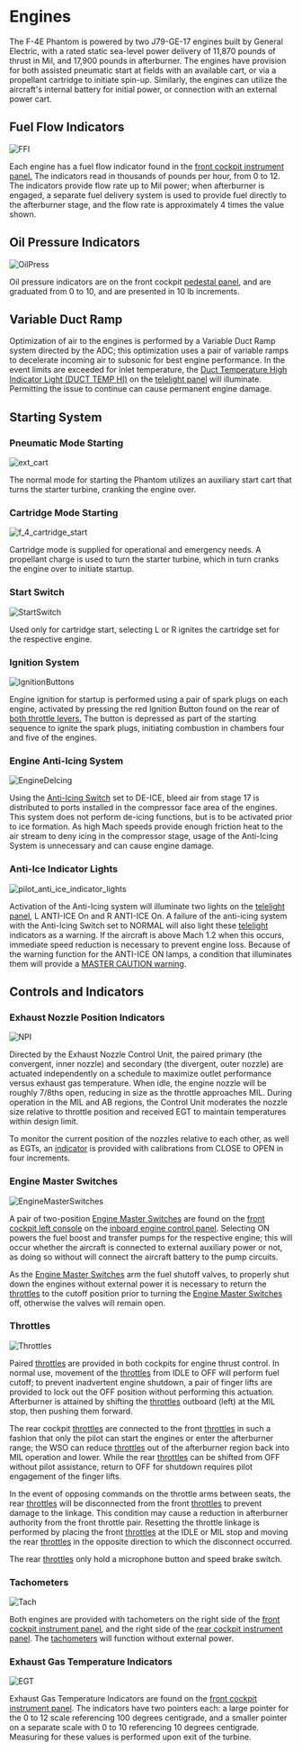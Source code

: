 # Engines

The F-4E Phantom is powered by two J79-GE-17 engines built by General Electric,
with a rated static sea-level power delivery of 11,870 pounds of thrust in Mil,
and 17,900 pounds in afterburner. The engines have provision for both assisted
pneumatic start at fields with an available cart, or via a propellant cartridge
to initiate spin-up. Similarly, the engines can utilize the aircraft's internal
battery for initial power, or connection with an external power cart.

## Fuel Flow Indicators

![FFI](../../img/FFI.jpg)

Each engine has a fuel flow indicator found in the [front cockpit instrument
panel.](../../cockpit/pilot/right_main_panel.md#fuel-flow-gauges) The indicators read in thousands
of pounds per hour, from 0 to 12. The indicators provide flow rate up to Mil power; when afterburner
is engaged, a separate fuel delivery system is used to provide fuel directly to the
afterburner stage, and the flow rate is approximately 4 times the value shown.

## Oil Pressure Indicators

![OilPress](../../img/OilPress.jpg)

Oil pressure indicators are on the front
cockpit [pedestal panel](../../cockpit/pilot/pedestal_group.md#engine-oil-pressure-indicators), and
are graduated from 0 to 10, and are presented in 10 lb increments.

## Variable Duct Ramp

Optimization of air to the engines is performed by a Variable Duct Ramp system
directed by the ADC; this optimization uses a pair of variable ramps to
decelerate incoming air to subsonic for best engine performance. In the event
limits are exceeded for inlet temperature, the [Duct Temperature High Indicator
Light (DUCT TEMP HI)](../../cockpit/pilot/right_sub_panel.md#telelight-annunciator-panel) on
the [telelight panel](../../cockpit/pilot/right_sub_panel.md#telelight-annunciator-panel) will
illuminate. Permitting the issue to continue can cause permanent engine damage.

## Starting System

### Pneumatic Mode Starting

![ext_cart](../../img/ext_ground_cart.jpg)

The normal mode for starting the Phantom utilizes an auxiliary start cart that
turns the starter turbine, cranking the engine over.

### Cartridge Mode Starting

![f_4_cartridge_start](../../img/f_4_cartridge_start.jpg)

Cartridge mode is supplied for operational and emergency needs. A propellant
charge is used to turn the starter turbine, which in turn cranks the engine over
to initiate startup.

### Start Switch

![StartSwitch](../../img/pilot_start_switch.jpg)

Used only for cartridge start, selecting L or R ignites the cartridge set for
the respective engine.

### Ignition System

![IgnitionButtons](../../img/pilot_ignition_system.jpg)

Engine ignition for startup is performed using a pair of spark plugs on each
engine, activated by pressing the red Ignition Button found on the rear of [both
throttle levers.](../../cockpit/pilot/left_console/front_section.md#throttles) The button is
depressed as part of the starting sequence to ignite the spark plugs, initiating combustion in
chambers four and five of the engines.

### Engine Anti-Icing System

![EngineDeIcing](../../img/pilot_engine_de_ice.jpg)

Using
the [Anti-Icing Switch](../../cockpit/pilot/left_console/front_section.md#engine-anti-icing-switch)
set to DE-ICE, bleed air from stage 17 is distributed to ports installed in the compressor face area
of the engines. This system does not perform de-icing functions, but is to be activated prior to ice
formation. As high Mach speeds provide enough friction heat to the air stream to deny icing in the
compressor stage, usage of the Anti-Icing System is unnecessary and can cause engine damage.

### Anti-Ice Indicator Lights

![pilot_anti_ice_indicator_lights](../../img/pilot_anti_ice_indicators.jpg)

Activation of the Anti-Icing system will illuminate two lights on
the [telelight panel](../../cockpit/pilot/right_sub_panel.md#telelight-annunciator-panel), L
ANTI-ICE On and R ANTI-ICE On. A failure of the anti-icing system with
the Anti-Icing Switch set to NORMAL will also light
these [telelight](../../cockpit/pilot/right_sub_panel.md#telelight-annunciator-panel) indicators
as a warning. If the aircraft is above Mach 1.2 when this occurs, immediate
speed reduction is necessary to prevent engine loss. Because of the warning
function for the ANTI-ICE ON lamps, a condition that illuminates them will
provide a [MASTER CAUTION warning](../../cockpit/pilot/right_main_panel.md#master-caution-light).

## Controls and Indicators

### Exhaust Nozzle Position Indicators

![NPI](../../img/NPI.jpg)

Directed by the Exhaust Nozzle Control Unit, the paired primary (the convergent,
inner nozzle) and secondary (the divergent, outer nozzle) are actuated
independently on a schedule to maximize outlet performance versus exhaust gas
temperature. When idle, the engine nozzle will be roughly 7/8ths open, reducing
in size as the throttle approaches MIL. During operation in the MIL and AB
regions, the Control Unit moderates the nozzle size relative to throttle
position and received EGT to maintain temperatures within design limit.

To monitor the current position of the nozzles relative to each other, as well
as EGTs,
an [indicator](../../cockpit/pilot/right_main_panel.md#dual-exhaust-nozzle-position-indicators)
is provided with calibrations from CLOSE to OPEN in four increments.

### Engine Master Switches

![EngineMasterSwitches](../../img/pilot_engine_master_switches.jpg)

A pair of
two-position [Engine Master Switches](../../cockpit/pilot/left_console/front_section.md#engine-start-switch)
are found on the [front cockpit left console](../../cockpit/pilot/left_console/overview.md) on
the [inboard engine control panel](../../cockpit/pilot/left_console/front_section.md#inboard-engine-control-panel).
Selecting ON powers the fuel boost and transfer pumps for the respective engine; this will occur
whether the aircraft is connected to external auxiliary power or not, as doing so without
will connect the aircraft battery to the pump circuits.

As the
[Engine Master Switches](../../cockpit/pilot/left_console/front_section.md#engine-start-switch)
arm the fuel shutoff valves, to properly shut down
the engines without external power it is necessary to return
the [throttles](../../cockpit/pilot/left_console/front_section.md#throttles) to
the cutoff position prior to turning
the [Engine Master Switches](../../cockpit/pilot/left_console/front_section.md#engine-start-switch)
off, otherwise the valves will remain open.

### Throttles

![Throttles](../../img/pilot_throttles.jpg)

Paired [throttles](../../cockpit/pilot/left_console/front_section.md#throttles) are provided in both
cockpits for engine thrust control. In
normal use, movement of the [throttles](../../cockpit/pilot/left_console/front_section.md#throttles)
from IDLE to OFF will perform fuel cutoff;
to prevent inadvertent engine shutdown, a pair of finger lifts are provided to
lock out the OFF position without performing this actuation. Afterburner is
attained by shifting the [throttles](../../cockpit/pilot/left_console/front_section.md#throttles)
outboard (left) at the MIL stop, then pushing them forward.

The rear cockpit [throttles](../../cockpit/wso/left_console/front_section.md#throttles) are
connected to the front [throttles](../../cockpit/pilot/left_console/front_section.md#throttles) in
such a fashion that only the pilot can start the engines or enter the afterburner
range; the WSO can reduce [throttles](../../cockpit/wso/left_console/front_section.md#throttles) out
of the afterburner region back into MIL operation and lower. While the
rear [throttles](../../cockpit/wso/left_console/front_section.md#throttles) can be shifted from OFF
without pilot assistance, return to OFF for shutdown requires pilot engagement of the
finger lifts.

In the event of opposing commands on the throttle arms between seats, the rear
[throttles](../../cockpit/wso/left_console/front_section.md#throttles) will be disconnected from the
front [throttles](../../cockpit/pilot/left_console/front_section.md#throttles) to prevent damage to
the linkage. This condition may cause a reduction in
afterburner authority from the front throttle pair. Resetting the throttle linkage is performed by
placing the front [throttles](../../cockpit/pilot/left_console/front_section.md#throttles) at the
IDLE or MIL stop and moving the
rear [throttles](../../cockpit/wso/left_console/front_section.md#throttles) in the opposite
direction to which the disconnect occurred.

The rear [throttles](../../cockpit/wso/left_console/front_section.md#throttles) only hold a
microphone button and speed brake switch.

### Tachometers

![Tach](../../img/Tach.jpg)

Both engines are provided with tachometers on the right side of the [front
cockpit instrument panel](../../cockpit/pilot/right_main_panel.md#tachometers), and the right side
of the [rear cockpit instrument panel](../../cockpit/wso/upfront_indicators.md#tachometers).
The [tachometers](../../cockpit/pilot/right_main_panel.md#tachometers) will function without
external power.

### Exhaust Gas Temperature Indicators

![EGT](../../img/EGT.jpg)

Exhaust Gas Temperature Indicators are found on the [front
cockpit instrument panel](../../cockpit/pilot/right_main_panel.md#exhaust-gas-temperature-gauges).
The indicators have two pointers each: a large pointer for the 0 to 12 scale referencing 100 degrees
centigrade, and a smaller pointer on a separate scale with 0 to 10 referencing 10 degrees
centigrade. Measuring for these values is performed upon exit of the turbine.
